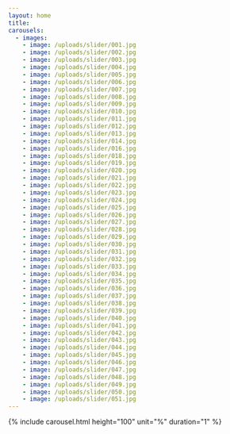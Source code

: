 ```yaml
---
layout: home
title:
carousels:
  - images: 
    - image: /uploads/slider/001.jpg
    - image: /uploads/slider/002.jpg
    - image: /uploads/slider/003.jpg
    - image: /uploads/slider/004.jpg
    - image: /uploads/slider/005.jpg
    - image: /uploads/slider/006.jpg
    - image: /uploads/slider/007.jpg
    - image: /uploads/slider/008.jpg
    - image: /uploads/slider/009.jpg
    - image: /uploads/slider/010.jpg
    - image: /uploads/slider/011.jpg
    - image: /uploads/slider/012.jpg
    - image: /uploads/slider/013.jpg
    - image: /uploads/slider/014.jpg
    - image: /uploads/slider/016.jpg
    - image: /uploads/slider/018.jpg
    - image: /uploads/slider/019.jpg
    - image: /uploads/slider/020.jpg
    - image: /uploads/slider/021.jpg
    - image: /uploads/slider/022.jpg
    - image: /uploads/slider/023.jpg
    - image: /uploads/slider/024.jpg
    - image: /uploads/slider/025.jpg
    - image: /uploads/slider/026.jpg
    - image: /uploads/slider/027.jpg
    - image: /uploads/slider/028.jpg
    - image: /uploads/slider/029.jpg
    - image: /uploads/slider/030.jpg
    - image: /uploads/slider/031.jpg
    - image: /uploads/slider/032.jpg
    - image: /uploads/slider/033.jpg
    - image: /uploads/slider/034.jpg
    - image: /uploads/slider/035.jpg
    - image: /uploads/slider/036.jpg
    - image: /uploads/slider/037.jpg
    - image: /uploads/slider/038.jpg
    - image: /uploads/slider/039.jpg
    - image: /uploads/slider/040.jpg
    - image: /uploads/slider/041.jpg
    - image: /uploads/slider/042.jpg
    - image: /uploads/slider/043.jpg
    - image: /uploads/slider/044.jpg
    - image: /uploads/slider/045.jpg
    - image: /uploads/slider/046.jpg
    - image: /uploads/slider/047.jpg
    - image: /uploads/slider/048.jpg
    - image: /uploads/slider/049.jpg
    - image: /uploads/slider/050.jpg
    - image: /uploads/slider/051.jpg
---
```


{% include carousel.html height="100" unit="%" duration="1" %}

